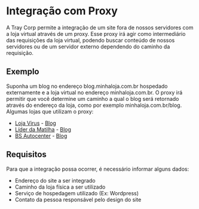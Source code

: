 # Integração com Proxy
A Tray Corp permite a integração de um site fora de nossos servidores com a loja virtual através de um proxy. Esse proxy irá agir como intermediário das requisições da loja virtual, podendo buscar conteúdo de nossos servidores ou de um servidor externo dependendo do caminho da requisição.
​
## Exemplo
Suponha um blog no endereço blog.minhaloja.com.br hospedado externamente e a loja virtual no endereço minhaloja.com.br.  O proxy irá permitir que você determine um caminho a qual o blog será retornado através do endereço da loja, como por exemplo minhaloja.com.br/blog.
​
Algumas lojas que utilizam o proxy:
- [Loja Virus](https://www.lojavirus.com.br/) - [Blog](https://www.lojavirus.com.br/blog)
- [Líder da Matilha](https://www.liderdamatilha.com.br/) - [Blog](https://www.liderdamatilha.com.br/dicas)
- [BS Autocenter](https://www.bsautocenter.com.br/) - [Blog](https://www.bsautocenter.com.br/blog)
## Requisitos
Para que a integração possa ocorrer, é necessário informar alguns dados:
- Endereço do site a ser integrado
- Caminho da loja física a ser utilizado
- Serviço de hospedagem utilizado (Ex: Wordpress)
- Contato da pessoa responsável pelo design do site